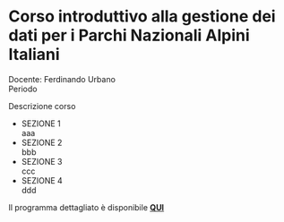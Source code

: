 # Corso introduttivo alla gestione dei dati per i Parchi Nazionali Alpini Italiani


Docente: Ferdinando Urbano  
Periodo  

Descrizione corso

* SEZIONE 1  
aaa  
* SEZIONE 2  
bbb  
* SEZIONE 3  
ccc  
* SEZIONE 4  
ddd  

Il programma dettagliato è disponibile **[QUI](https://github.com/feurbano/gestione_dati_parchi/blob/master/programma.md)**
